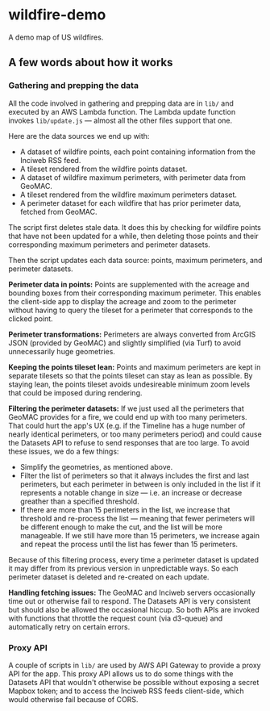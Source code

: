 # wildfire-demo

A demo map of US wildfires.

## A few words about how it works

### Gathering and prepping the data

All the code involved in gathering and prepping data are in `lib/` and executed by an AWS Lambda function. The Lambda update function invokes `lib/update.js` — almost all the other files support that one.

Here are the data sources we end up with:

- A dataset of wildfire points, each point containing information from the Inciweb RSS feed.
- A tileset rendered from the wildfire points dataset.
- A dataset of wildfire maximum perimeters, with perimeter data from GeoMAC.
- A tileset rendered from the wildfire maximum perimeters dataset.
- A perimeter dataset for each wildfire that has prior perimeter data, fetched from GeoMAC.

The script first deletes stale data. It does this by checking for wildfire points that have not been updated for a while, then deleting those points and their corresponding maximum perimeters and perimeter datasets.

Then the script updates each data source: points, maximum perimeters, and perimeter datasets.

**Perimeter data in points:** Points are supplemented with the acreage and bounding boxes from their corresponding maximum perimeter. This enables the client-side app to display the acreage and zoom to the perimeter without having to query the tileset for a perimeter that corresponds to the clicked point.

**Perimeter transformations:** Perimeters are always converted from ArcGIS JSON (provided by GeoMAC) and slightly simplified (via Turf) to avoid unnecessarily huge geometries.

**Keeping the points tileset lean:** Points and maximum perimeters are kept in separate tilesets so that the points tileset can stay as lean as possible. By staying lean, the points tileset avoids undesireable minimum zoom levels that could be imposed during rendering.

**Filtering the perimeter datasets:** If we just used all the perimeters that GeoMAC provides for a fire, we could end up with too many perimeters. That could hurt the app's UX (e.g. if the Timeline has a huge number of nearly identical perimeters, or too many perimeters period) and could cause the Datasets API to refuse to send responses that are too large. To avoid these issues, we do a few things:

- Simplify the geometries, as mentioned above.
- Filter the list of perimeters so that it always includes the first and last perimeters, but each perimeter in between is only included in the list if it represents a notable change in size — i.e. an increase or decrease greather than a specified threshold.
- If there are more than 15 perimeters in the list, we increase that threshold and re-process the list — meaning that fewer perimeters will be different enough to make the cut, and the list will be more manageable. If we still have more than 15 perimeters, we increase again and repeat the process until the list has fewer than 15 perimeters.

Because of this filtering process, every time a perimeter dataset is updated it may differ from its previous version in unpredictable ways. So each perimeter dataset is deleted and re-created on each update.

**Handling fetching issues:** The GeoMAC and Inciweb servers occasionally time out or otherwise fail to respond. The Datasets API is very consistent but should also be allowed the occasional hiccup. So both APIs are invoked with functions that throttle the request count (via d3-queue) and automatically retry on certain errors.

### Proxy API

A couple of scripts in `lib/` are used by AWS API Gateway to provide a proxy API for the app. This proxy API allows us to do some things with the Datasets API that wouldn't otherwise be possible without exposing a secret Mapbox token; and to access the Inciweb RSS feeds client-side, which would otherwise fail because of CORS.
